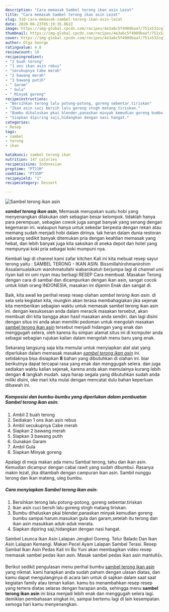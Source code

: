 ```yaml
---
description: "Cara memasak Sambel terong ikan asin Lezat"
title: "Cara memasak Sambel terong ikan asin Lezat"
slug: 310-cara-memasak-sambel-terong-ikan-asin-lezat
date: 2020-08-23T05:19:35.862Z
image: https://img-global.cpcdn.com/recipes/4e3a6c5f4909baaf/751x532cq70/sambel-terong-ikan-asin-foto-resep-utama.jpg
thumbnail: https://img-global.cpcdn.com/recipes/4e3a6c5f4909baaf/751x532cq70/sambel-terong-ikan-asin-foto-resep-utama.jpg
cover: https://img-global.cpcdn.com/recipes/4e3a6c5f4909baaf/751x532cq70/sambel-terong-ikan-asin-foto-resep-utama.jpg
author: Olga George
ratingvalue: 4.8
reviewcount: 10
recipeingredient:
- "2 buah terong"
- "1 ons ikan asin rebus"
- "secukupnya Cabe merah"
- "2 bawang merah"
- "3 bawang putih"
- " Garam"
- " Gula"
- " Minyak goreng"
recipeinstructions:
- "Bersihkan terong lalu potong-potong, goreng sebentar.tiriskan"
- "Ikan asin cuci bersih lalu goreng stngh matang tiriskan."
- "Bumbu dihaluskan pkai blender,panaskan minyak kemudian goreng bumbu sampai harum.masukan gula dan garam,setelah itu terong dan ikan asin masukkan aduk-aduk merata."
- "Siapkan dipiring saji,hidangkan dengan nasi hangat."
categories:
- Resep
tags:
- sambel
- terong
- ikan

katakunci: sambel terong ikan 
nutrition: 147 calories
recipecuisine: Indonesian
preptime: "PT21M"
cooktime: "PT35M"
recipeyield: "1"
recipecategory: Dessert

---
```



![Sambel terong ikan asin](https://img-global.cpcdn.com/recipes/4e3a6c5f4909baaf/751x532cq70/sambel-terong-ikan-asin-foto-resep-utama.jpg)

<b><i>sambel terong ikan asin</i></b>, Memasak merupakan suatu hobi yang menyenangkan dilakukan oleh sebagian besar kelompok. tidaklah hanya para perempuan, sebagian cowok juga sangat banyak yang senang dengan kegemaran ini. walaupun hanya untuk sekedar berpesta dengan rekan atau memang sudah menjadi hobi dalam dirinya. tak heran dalam dunia restoran sekarang sedikit banyak ditemukan pria dengan keahlian memasak yang hebat, dan lebih banyak juga kita saksikan di aneka depot dan hotel yang mempunyai koki pria sebagai koki mumpuni nya.

Kembali lagi di channel kami zafar kitchen Kali ini kita mebuat resep sayur terong yaitu : SAMBEL TERONG - IKAN ASIN. Bissmillahirohmanirohim Assalamualaikum warohmatullahi wabarokatuh berjumpa lagi di channel umi riyan kali ini umi riyan mau berbagi RESEP Cara membuat. Masakan Terong dengan cara di sambal dan dicampurkan dengan ikan asin, sangat cocok untuk lidah orang INDONESIA, masakan ini dijamin Enak dan sangat di.

Baik, kita awali ke perihal resep resep olahan <i>sambel terong ikan asin</i>. di sela sela kegiatan kita, mungkin akan terasa membahagiakan jika sejenak kita memberikan sebagian waktu untuk memasak sambel terong ikan asin ini. dengan kesuksesan anda dalam meracik masakan tersebut, akan membuat diri kita bangga akan hasil masakan anda sendiri. dan lagi disini dengan situs ini anda akan memiliki pedoman untuk mengolah masakan <u>sambel terong ikan asin</u> tersebut menjadi hidangan yang enak dan menggugah selera, oleh karena itu simpan alamat situs ini di komputer anda sebagai sebagian rujukan kalian dalam mengolah menu baru yang enak.


Sekarang langsung saja kita memulai untuk menyiapkan alat alat yang diperlukan dalam memasak masakan <u><i>sambel terong ikan asin</i></u> ini. setidaknya bisa disiapkan <b>8</b> bahan yang dibutuhkan di olahan ini. biar berikutnya dapat tercapai rasa yang enak dan menggugah selera. dan juga sediakan waktu kalian sejenak, karena anda akan memulainya kurang lebih dengan <b>4</b> langkah mudah. saya harap segala yang dibutuhkan sudah anda miliki disini, oke mari kita mulai dengan mencatat dulu bahan keperluan dibawah ini.

<!--inarticleads1-->

##### Komposisi dan bumbu-bumbu yang diperlukan dalam pembuatan Sambel terong ikan asin:

1. Ambil 2 buah terong
1. Sediakan 1 ons ikan asin rebus
1. Ambil secukupnya Cabe merah
1. Siapkan 2 bawang merah
1. Siapkan 3 bawang putih
1. Gunakan  Garam
1. Ambil  Gula
1. Siapkan  Minyak goreng


Apalagi di meja makan ada menu Sambal terong, tahu dan ikan asin. Kemudian dicampur dengan cabai rawit yang sudah dibumbui. Rasanya makin lezat, jika ditambah dengan campuran ikan asin. Sambil nunggu terong dan ikan mateng, uleg bumbu. 

<!--inarticleads2-->

##### Cara menyiapkan Sambel terong ikan asin:

1. Bersihkan terong lalu potong-potong, goreng sebentar.tiriskan
1. Ikan asin cuci bersih lalu goreng stngh matang tiriskan.
1. Bumbu dihaluskan pkai blender,panaskan minyak kemudian goreng bumbu sampai harum.masukan gula dan garam,setelah itu terong dan ikan asin masukkan aduk-aduk merata.
1. Siapkan dipiring saji,hidangkan dengan nasi hangat.


Sambel Leunca Ikan Asin Lalapan Jengkol Goreng. Telur Balado Dan Ikan Asin Lalapan Kemangi. Makan Pecel Ayam Lalapan Sambel Terasi. Resep Sambal Ikan Asin Pedas Kali ini Bu Yuni akan membagikan video resep memasak sambel pedas ikan asin. Masak sambel pedas ikan asin mantull👍. 

Berikut sedikit pengulasan menu perihal bumbu <u>sambel terong ikan asin</u> yang nikmat. kami harapkan anda sudah paham dengan ulasan diatas, dan kamu dapat mengulanginya di acara lain untuk di sajikan dalam saat saat kegiatan family atau teman kalian. kamu bs menambahkan resep resep yang tertera diatas selaras dengan harapan anda, sehingga menu <b>sambel terong ikan asin</b> ini bisa menjadi lebih enak dan menggugah selera lagi. demikian pembahasan singkat ini, sampai bertemu lagi di lain kesempatan. semoga hari kamu menyenangkan.

